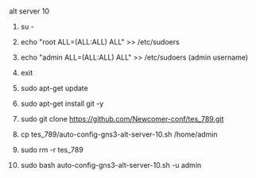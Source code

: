 # 
alt server 10
1) su -
2) echo "root    ALL=(ALL:ALL) ALL" >> /etc/sudoers
3) echo "admin    ALL=(ALL:ALL) ALL" >> /etc/sudoers  (admin username)

4) exit
5) sudo apt-get update
6) sudo apt-get install git -y
7) sudo git clone https://github.com/Newcomer-conf/tes_789.git
8) cp tes_789/auto-config-gns3-alt-server-10.sh /home/admin
9) sudo rm -r  tes_789 
10) sudo bash auto-config-gns3-alt-server-10.sh -u admin
